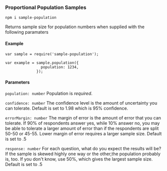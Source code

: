 ### Proportional Population Samples
  
  ```npm i sample-population```
  
Returns sample size for population numbers when supplied with the following paramaters

#### Example

```
var sample = require('sample-population');

var example = sample.population({
                population: 1234,
              });
```
#### Parameters
```population: number```
Population is *required*.

```confidence: number```
The confidence level is the amount of uncertainty you can tolerate.
Default is set to 1.98 which is 95% confidence.

```errorMargin: number```
The margin of error is the amount of error that you can tolerate. If 90% of respondents answer yes, while 10% answer no, you may be able to tolerate a larger amount of error than if the respondents are split 50-50 or 45-55. 
Lower margin of error requires a larger sample size.
Default is set to .5

```response: number```
For each question, what do you expect the results will be? If the sample is skewed highly one way or the other,the population probably is, too. If you don't know, use 50%, which gives the largest sample size.
Default is set to .5
